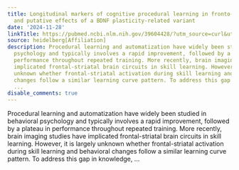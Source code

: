 ```yaml
---
title: Longitudinal markers of cognitive procedural learning in fronto-striatal circuits
  and putative effects of a BDNF plasticity-related variant
date: '2024-11-28'
linkTitle: https://pubmed.ncbi.nlm.nih.gov/39604428/?utm_source=curl&utm_medium=rss&utm_campaign=pubmed-2&utm_content=1FakS-2QOkCT8HsMOQP1bCRQ4YzyumYOmxmF0moLsQ3dFB1E9V&fc=20220326224207&ff=20241128174912&v=2.18.0.post9+e462414
source: heidelberg[Affiliation]
description: Procedural learning and automatization have widely been studied in behavioral
  psychology and typically involves a rapid improvement, followed by a plateau in
  performance throughout repeated training. More recently, brain imaging studies have
  implicated frontal-striatal brain circuits in skill learning. However, it is largely
  unknown whether frontal-striatal activation during skill learning and behavioral
  changes follow a similar learning curve pattern. To address this gap in knowledge,
  ...
disable_comments: true
---
```

Procedural learning and automatization have widely been studied in behavioral psychology and typically involves a rapid improvement, followed by a plateau in performance throughout repeated training. More recently, brain imaging studies have implicated frontal-striatal brain circuits in skill learning. However, it is largely unknown whether frontal-striatal activation during skill learning and behavioral changes follow a similar learning curve pattern. To address this gap in knowledge, ...